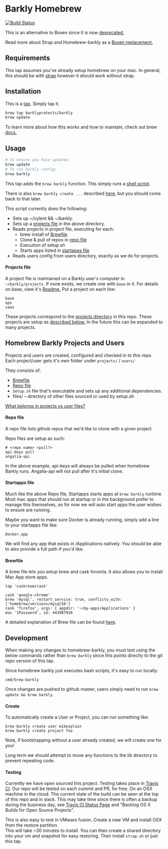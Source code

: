 Barkly Homebrew
===============
[![Build Status](https://travis-ci.org/barklyprotects/homebrew-barkly.svg?branch=master)](https://travis-ci.org/barklyprotects/homebrew-barkly)

This is an alternative to Boxen since it is now [deprecated.](https://github.com/boxen/boxen/issues/197)

Read more about Strap and Homebrew-barkly as a [Boxen replacement.](https://github.com/barklyprotects/homebrew-barkly/blob/master/docs/replacing_boxen.md)

Requirements
------------
This tap assumes you've already setup homebrew on your mac.  In general, this
should be with [strap](https://github.com/barklyprotects/strap) however it should work without strap.

Installation
------------
This is a [tap](https://github.com/Homebrew/brew/blob/master/docs/brew-tap.md). Simply tap it.

``` bash
brew tap barklyprotects/barkly
brew update
```

To learn more about how this works and how to maintain, check out brew [docs.](https://github.com/Homebrew/brew/blob/master/docs/How-to-Create-and-Maintain-a-Tap.md)

Usage
-----
``` bash
# To ensure you have updates:
brew update
# To run barkly config:
brew barkly
```


This tap adds the `brew barkly` function. This simply runs a [shell script](https://github.com/barklyprotects/homebrew-barkly/blob/master/cmd/brew-barkly).

There is also `brew barkly create ...` described [here](#create), but you should come back to that later.

This script currently does the following:
- Sets up ~/cylent && ~/barkly.
- Sets up a [projects file](#projects-file) in the above directory.
- Reads projects in project file, executing for each:
  - brew install of [Brewfile](#brewfile)
  - Clone & pull of repos in [repo file](#repo-file)
  - Execution of setup.sh
  - Starts apps listed in [startapps file](startapps-file)
- Reads users config from users directory, exactly as we do for projects.

#### Projects file
A project file is maintained on a Barkly user's computer in `~/barkly/projects`.
If none exists, we create one with `base` in it. For details on base, view it's [Readme.](projects/base/README.md)
Put a project on each line:
```
base
ops
saas
```

These projects correspond to the [projects directory](https://github.com/barklyprotects/homebrew-barkly/tree/master/projects) in this repo.
These projects are setup as [described below.](#homebrew-barkly-projects-and-users)
In the future this can be expanded to many projects.

## Homebrew Barkly Projects and Users
Projects and users are created, configured and checked in to this repo.  Each project/user gets it's own folder under `projects/` / `users/`

They consists of:
- [Brewfile](#brewfile)
- [Repo file](#repo-file)
- `Setup.sh` file that's executable and sets up any additional dependencies.
- files/ – directory of other files sourced or used by setup.sh

[What belongs in projects vs user files?](docs/projects_vs_users.md)

#### Repo file
A repo file lists github repos that we'd like to clone with a given project.

Repo files are setup as such:
```
# <repo name> <pull?>
api-keys pull
angalia-api
```

In the above example, api-keys will always be pulled when homebrew Barkly runs.
Angalia-api will not pull after it's initial clone.

#### Startapps file
Much like the above Repo file, Startapps starts apps at `brew barkly` runtime.  
Most mac apps that should run at startup or in the background prefer to manage this themselves,
so for now we will auto start apps the user wishes to ensure are running.  

Maybe you want to make sure Docker is already running, simply add a line to your startapps file like:
```
Docker.app
```

We will find any app that exists in /Applications natively. You should be able to also provide a full path if you'd like.

#### Brewfile
A brew file lets you setup brew and cask forumla.  It also allows you to install Mac App store apps.
```
tap 'caskroom/cask'

cask 'google-chrome'
brew 'mysql', restart_service: true, conflicts_with: ['homebrew/versions/mysql56']
cask 'firefox', args: { appdir: '~/my-apps/Applications' }
mas '1Password', id: 443987910
```

A detailed explanation of Brew file can be found [here](https://github.com/Homebrew/homebrew-bundle/blob/master/Readme.md).

## Development
When making any changes to homebrew-barkly, you must test using the below commands
rather than `brew barkly` since this points directly to the git repo version of this tap.

Since homebrew barkly just executes bash scripts, it's easy to run locally:
```
cmd/brew-barkly
```

Once changes are pushed to github master, users simply need to run `brew update && brew barkly`.

#### Create
To automatically create a User or Project, you can run something like:
```
brew barkly create user mikesplain
brew barkly create project foo
```
Note, if bootstrapping without a user already created, we will create one for you!

Long term we should attempt to move any functions to the lib directory to prevent repeating code.

#### Testing

Currently we have open sourced this project.  Testing takes place in [Travis CI](https://travis-ci.org/barklyprotects/homebrew-barkly).
Our repo will be tested on each commit and PR, for free. On an OSX machine in the cloud.
The current state of the build can be seen at the top of this repo and in slack.
This may take time since there is often a backup during the business day, see [Travis CI Status Page](https://www.traviscistatus.com/)
and "Backlog OS X Builds for Open Source Projects".

This is also easy to test in VMware fusion.  Create a new VM and install OSX from the restore partition.  
This will take ~30 minutes to install.  You can then create a shared directory
into your vm and snapshot for easy restoring.  Then install `strap.sh` or just this tap.

